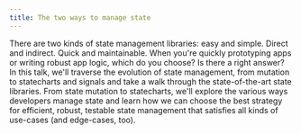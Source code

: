 ```yaml
---
title: The two ways to manage state
---
```


There are two kinds of state management libraries: easy and simple. Direct and indirect. Quick and maintainable. When you're quickly prototyping apps or writing robust app logic, which do you choose? Is there a right answer? In this talk, we'll traverse the evolution of state management, from mutation to statecharts and signals and take a walk through the state-of-the-art state libraries. From state mutation to statecharts, we'll explore the various ways developers manage state and learn how we can choose the best strategy for efficient, robust, testable state management that satisfies all kinds of use-cases (and edge-cases, too). 